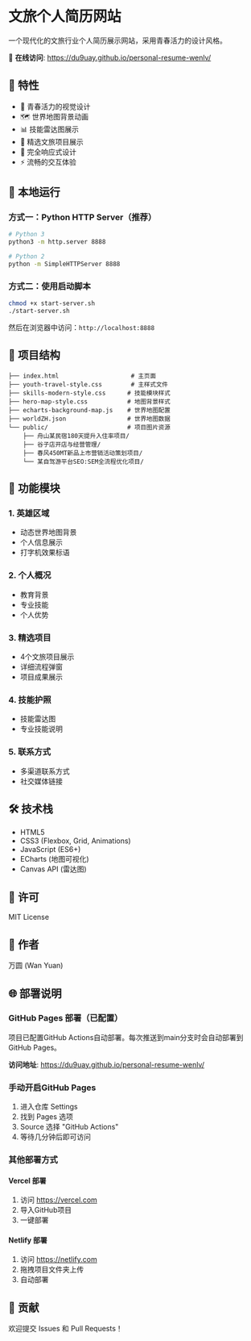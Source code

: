 # 文旅个人简历网站

一个现代化的文旅行业个人简历展示网站，采用青春活力的设计风格。

🔗 **在线访问**: https://du9uay.github.io/personal-resume-wenlv/

## 🌟 特性

- 🎨 青春活力的视觉设计
- 🗺️ 世界地图背景动画
- 📊 技能雷达图展示
- 💼 精选文旅项目展示
- 📱 完全响应式设计
- ⚡ 流畅的交互体验

## 🚀 本地运行

### 方式一：Python HTTP Server（推荐）
```bash
# Python 3
python3 -m http.server 8888

# Python 2
python -m SimpleHTTPServer 8888
```

### 方式二：使用启动脚本
```bash
chmod +x start-server.sh
./start-server.sh
```

然后在浏览器中访问：`http://localhost:8888`

## 📂 项目结构

```
├── index.html                    # 主页面
├── youth-travel-style.css        # 主样式文件
├── skills-modern-style.css      # 技能模块样式
├── hero-map-style.css           # 地图背景样式
├── echarts-background-map.js    # 世界地图配置
├── worldZH.json                 # 世界地图数据
└── public/                      # 项目图片资源
    ├── 舟山某民宿180天提升入住率项目/
    ├── 谷子店开店与经营管理/
    ├── 春风450MT新品上市营销活动策划项目/
    └── 某自驾游平台SEO:SEM全流程优化项目/
```

## 🎯 功能模块

### 1. 英雄区域
- 动态世界地图背景
- 个人信息展示
- 打字机效果标语

### 2. 个人概况
- 教育背景
- 专业技能
- 个人优势

### 3. 精选项目
- 4个文旅项目展示
- 详细流程弹窗
- 项目成果展示

### 4. 技能护照
- 技能雷达图
- 专业技能说明

### 5. 联系方式
- 多渠道联系方式
- 社交媒体链接

## 🛠️ 技术栈

- HTML5
- CSS3 (Flexbox, Grid, Animations)
- JavaScript (ES6+)
- ECharts (地图可视化)
- Canvas API (雷达图)

## 📝 许可

MIT License

## 👤 作者

万圆 (Wan Yuan)

## 🌐 部署说明

### GitHub Pages 部署（已配置）

项目已配置GitHub Actions自动部署。每次推送到main分支时会自动部署到GitHub Pages。

**访问地址**: https://du9uay.github.io/personal-resume-wenlv/

### 手动开启GitHub Pages

1. 进入仓库 Settings
2. 找到 Pages 选项
3. Source 选择 "GitHub Actions"
4. 等待几分钟后即可访问

### 其他部署方式

#### Vercel 部署
1. 访问 https://vercel.com
2. 导入GitHub项目
3. 一键部署

#### Netlify 部署
1. 访问 https://netlify.com
2. 拖拽项目文件夹上传
3. 自动部署

## 🤝 贡献

欢迎提交 Issues 和 Pull Requests！